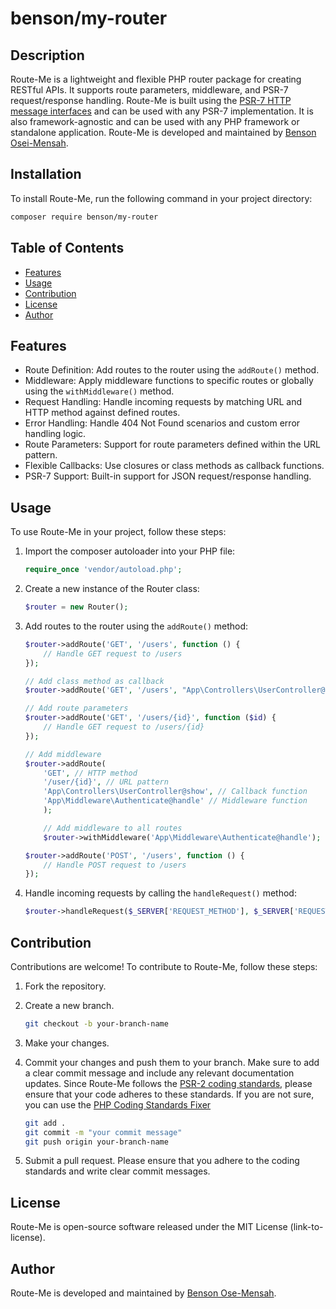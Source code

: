 # benson/my-router

## Description

Route-Me is a lightweight and flexible PHP router package for creating RESTful APIs. It supports route parameters, middleware, and PSR-7 request/response handling. Route-Me is built using the [PSR-7 HTTP message interfaces](https://www.php-fig.org/psr/psr-7/) and can be used with any PSR-7 implementation. It is also framework-agnostic and can be used with any PHP framework or standalone application. Route-Me is developed and maintained by [Benson Osei-Mensah]('https://github/bensonOSei').

## Installation

To install Route-Me, run the following command in your project directory:

```bash
composer require benson/my-router
```

## Table of Contents

- [Features](#features)
- [Usage](#usage)
- [Contribution](#contribution)
- [License](#license)
- [Author](#author)

## Features

- Route Definition: Add routes to the router using the `addRoute()` method.
- Middleware: Apply middleware functions to specific routes or globally using the `withMiddleware()` method.
- Request Handling: Handle incoming requests by matching URL and HTTP method against defined routes.
- Error Handling: Handle 404 Not Found scenarios and custom error handling logic.
- Route Parameters: Support for route parameters defined within the URL pattern.
- Flexible Callbacks: Use closures or class methods as callback functions.
- PSR-7 Support: Built-in support for JSON request/response handling.

## Usage

To use Route-Me in your project, follow these steps:

1. Import the composer autoloader into your PHP file:

    ```php
    require_once 'vendor/autoload.php';
    ```

2. Create a new instance of the Router class:

    ```php
    $router = new Router();
    ```

3. Add routes to the router using the `addRoute()` method:

    ```php
    $router->addRoute('GET', '/users', function () {
        // Handle GET request to /users
    });

    // Add class method as callback
    $router->addRoute('GET', '/users', "App\Controllers\UserController@index");

    // Add route parameters
    $router->addRoute('GET', '/users/{id}', function ($id) {
        // Handle GET request to /users/{id}
    });

    // Add middleware
    $router->addRoute(
        'GET', // HTTP method
        '/user/{id}', // URL pattern
        'App\Controllers\UserController@show', // Callback function
        'App\Middleware\Authenticate@handle' // Middleware function
        );

        // Add middleware to all routes
        $router->withMiddleware('App\Middleware\Authenticate@handle');

    $router->addRoute('POST', '/users', function () {
        // Handle POST request to /users
    });
    ```

4. Handle incoming requests by calling the `handleRequest()` method:

    ```php
    $router->handleRequest($_SERVER['REQUEST_METHOD'], $_SERVER['REQUEST_URI']); 
    ```

<!-- ## API Documentation

For detailed information on the available routes, request methods, and request/response formats, please refer to our [API documentation](link-to-api-documentation). -->

## Contribution

Contributions are welcome! To contribute to Route-Me, follow these steps:

1. Fork the repository.
2. Create a new branch.

    ``` bash
    git checkout -b your-branch-name
    ```

3. Make your changes.
4. Commit your changes and push them to your branch. Make sure to add a clear commit message and include any relevant documentation updates. Since Route-Me follows the [PSR-2 coding standards](https://www.php-fig.org/psr/psr-2/), please ensure that your code adheres to these standards. If you are not sure, you can use the [PHP Coding Standards Fixer]('https://cs.symfony.com/')

    ``` bash
    git add .
    git commit -m "your commit message"
    git push origin your-branch-name
    ```

5. Submit a pull request.
Please ensure that you adhere to the coding standards and write clear commit messages.

## License

Route-Me is open-source software released under the MIT License (link-to-license).

## Author

Route-Me is developed and maintained by [Benson Ose-Mensah]('https://github.com/bensonOSei').
